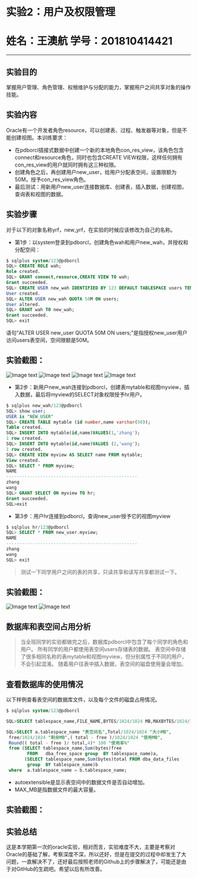 # 实验2：用户及权限管理 #

# 姓名：王澳航  学号：201810414421 #

----------

## 实验目的

掌握用户管理、角色管理、权根维护与分配的能力，掌握用户之间共享对象的操作技能。

## 实验内容

Oracle有一个开发者角色resource，可以创建表、过程、触发器等对象，但是不能创建视图。本训练要求：

- 在pdborcl插接式数据中创建一个新的本地角色con_res_view，该角色包含connect和resource角色，同时也包含CREATE VIEW权限，这样任何拥有con_res_view的用户就同时拥有这三种权限。
- 创建角色之后，再创建用户new_user，给用户分配表空间，设置限额为50M，授予con_res_view角色。
- 最后测试：用新用户new_user连接数据库、创建表，插入数据，创建视图，查询表和视图的数据。

## 实验步骤

对于以下的对象名称yrf，new_yrf，在实验的时候应该修改为自己的名称。

- 第1步：以system登录到pdborcl，创建角色wah和用户new_wah，并授权和分配空间：

```sql
$ sqlplus system/123@pdborcl
SQL> CREATE ROLE wah;
Role created.
SQL> GRANT connect,resource,CREATE VIEW TO wah;
Grant succeeded.
SQL> CREATE USER new_wah IDENTIFIED BY 123 DEFAULT TABLESPACE users TEMPORARY TABLESPACE temp;
User created.
SQL> ALTER USER new_wah QUOTA 50M ON users;
User altered.
SQL> GRANT wah TO new_wah;
Grant succeeded.
SQL> exit
```

 语句“ALTER USER new_user QUOTA 50M ON users;”是指授权new_user用户访问users表空间，空间限额是50M。
 ## 实验截图：
 ![Image text](./img/1.png)
 ![Image text](./img/2.png)
 ![Image text](./img/3.png)
 ![Image text](./img/4.png)

 

- 第2步：新用户new_wah连接到pdborcl，创建表mytable和视图myview，插入数据，最后将myview的SELECT对象权限授予hr用户。

```sql
$ sqlplus new_wah/123@pdborcl
SQL> show user;
USER is "NEW_USER"
SQL> CREATE TABLE mytable (id number,name varchar(50));
Table created.
SQL> INSERT INTO mytable(id,name)VALUES(1,'zhang');
1 row created.
SQL> INSERT INTO mytable(id,name)VALUES (2,'wang');
1 row created.
SQL> CREATE VIEW myview AS SELECT name FROM mytable;
View created.
SQL> SELECT * FROM myview;
NAME
--------------------------------------------------
zhang
wang
SQL> GRANT SELECT ON myview TO hr;
Grant succeeded.
SQL>exit
```

- 第3步：用户hr连接到pdborcl，查询new_user授予它的视图myview

```sql
$ sqlplus hr/123@pdborcl
SQL> SELECT * FROM new_user.myview;
NAME
--------------------------------------------------
zhang
wang
SQL> exit
```

> 测试一下同学用户之间的表的共享，只读共享和读写共享都测试一下。
 ## 实验截图：
 ![Image text](./img/5.png)
 ![Image text](./img/6.png)

## 数据库和表空间占用分析

> 当全班同学的实验都做完之后，数据库pdborcl中包含了每个同学的角色和用户。
> 所有同学的用户都使用表空间users存储表的数据。
> 表空间中存储了很多相同名称的表mytable和视图myview，但分别属性于不同的用户，不会引起混淆。
> 随着用户往表中插入数据，表空间的磁盘使用量会增加。

## 查看数据库的使用情况

以下样例查看表空间的数据库文件，以及每个文件的磁盘占用情况。

```sql
$ sqlplus system/123@pdborcl

SQL>SELECT tablespace_name,FILE_NAME,BYTES/1024/1024 MB,MAXBYTES/1024/1024 MAX_MB,autoextensible FROM dba_data_files  WHERE  tablespace_name='USERS';

SQL>SELECT a.tablespace_name "表空间名",Total/1024/1024 "大小MB",
 free/1024/1024 "剩余MB",( total - free )/1024/1024 "使用MB",
 Round(( total - free )/ total,4)* 100 "使用率%"
 from (SELECT tablespace_name,Sum(bytes)free
        FROM   dba_free_space group  BY tablespace_name)a,
       (SELECT tablespace_name,Sum(bytes)total FROM dba_data_files
        group  BY tablespace_name)b
 where  a.tablespace_name = b.tablespace_name;
```

- autoextensible是显示表空间中的数据文件是否自动增加。
- MAX_MB是指数据文件的最大容量。
 ## 实验截图：
## 实验总结 ##

这是本学期第一次的oracle实验，相对而言，实验难度不大，主要是考察对Oracle的基础了解，考察深度不深，所以还好，但是在提交的过程中却发生了大问题，一直解决不了，还好最后按照老师的Github上的步骤解决了，可能还是由于对GitHub的生疏吧。希望以后有所改善。
